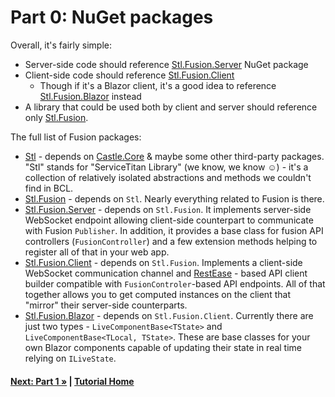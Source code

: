 # Part 0: NuGet packages

Overall, it's fairly simple:

* Server-side code should reference
  [Stl.Fusion.Server](https://www.nuget.org/packages/Stl.Fusion.Server/) NuGet package
* Client-side code should reference
  [Stl.Fusion.Client](https://www.nuget.org/packages/Stl.Fusion.Client/)
  * Though if it's a Blazor client, it's a good idea to reference
    [Stl.Fusion.Blazor](https://www.nuget.org/packages/Stl.Fusion.Blazor/) instead
* A library that could be used both by client and server should reference only
  [Stl.Fusion](https://www.nuget.org/packages/Stl.Fusion/).

The full list of Fusion packages:

* [Stl](https://www.nuget.org/packages/Stl/) -
  depends on [Castle.Core](https://www.nuget.org/packages/Castle.Core/) & maybe some other
  third-party packages.
  "Stl" stands for "ServiceTitan Library" (we know, we know ☺) - it's a collection of relatively
  isolated abstractions and methods we couldn't find in BCL.
* [Stl.Fusion](https://www.nuget.org/packages/Stl.Fusion/) - depends on `Stl`.
  Nearly everything related to Fusion is there.
* [Stl.Fusion.Server](https://www.nuget.org/packages/Stl.Fusion.Server/) - depends on `Stl.Fusion`.
  It implements server-side WebSocket endpoint allowing client-side counterpart to communicate
  with Fusion `Publisher`. In addition, it provides a base class for fusion API controllers
  (`FusionController`) and a few extension methods helping to register all of that in your web app.
* [Stl.Fusion.Client](https://www.nuget.org/packages/Stl.Fusion.Client/) - depends on `Stl.Fusion`.
  Implements a client-side WebSocket communication channel and
  [RestEase](https://github.com/canton7/RestEase) - based API client builder compatible with
  `FusionControler`-based API endpoints. All of that together allows you to get computed
  instances on the client that "mirror" their server-side counterparts.
* [Stl.Fusion.Blazor](https://www.nuget.org/packages/Stl.Fusion.Blazor/) - depends on `Stl.Fusion.Client`.
  Currently there are just two types - `LiveComponentBase<TState>` and
  `LiveComponentBase<TLocal, TState>`. These are base classes for your own Blazor components
  capable of updating their state in real time relying on `ILiveState`.

#### [Next: Part 1 &raquo;](./Part01.md) | [Tutorial Home](./README.md)

